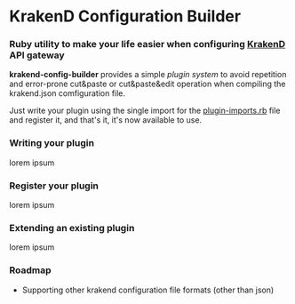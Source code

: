 # KrakenD Configuration Builder
### Ruby utility to make your life easier when configuring [KrakenD](https://www.krakend.io/) API gateway

__krakend-config-builder__ provides a simple _plugin system_ to avoid repetition and error-prone cut&paste or cut&paste&edit operation when compiling the krakend.json comfiguration file.

Just write your plugin using the single import for the [plugin-imports.rb](https://github.com/BarcoMasile/krakend-config-builder/blob/master/shared/plugin-imports.rb) file and register it, and that's it, it's now available to use.

### Writing your plugin
lorem ipsum

### Register your plugin
lorem ipsum

### Extending an existing plugin
lorem ipsum


### Roadmap
- Supporting other krakend configuration file formats (other than json)
